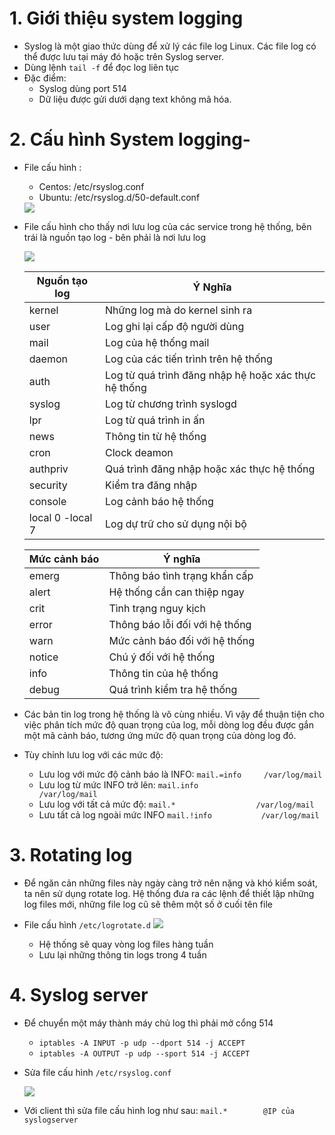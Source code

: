 # 1. Giới thiệu system logging
- Syslog là một giao thức dùng để xử lý các file log Linux. Các file log có thể được lưu tại máy đó hoặc trên Syslog server.
- Dùng lệnh `tail -f` để đọc log liên tục
- Đặc điểm:
  - Syslog dùng port 514
  - Dữ liệu được gửi dưới dạng text không mã hóa.
  
# 2. Cấu hình System logging-
- File cấu hình :
  - Centos: /etc/rsyslog.conf
  - Ubuntu: /etc/rsyslog.d/50-default.conf
  
   <img src="https://i.imgur.com/h4se6v4.png">

- File cấu hình cho thấy nơi lưu log của các service trong hệ thống, bên trái là nguồn tạo log - bên phải là nơi lưu log
   
   <img src="https://i.imgur.com/5chBLWw.png">
   
  |Nguồn tạo log| Ý Nghĩa|
  |-|-|
  |kernel|	Những log mà do kernel sinh ra|
  |user|	Log ghi lại cấp độ người dùng|
  |mail|	Log của hệ thống mail|
  |daemon|	Log của các tiến trình trên hệ thống|
  |auth|	Log từ quá trình đăng nhập hệ hoặc xác thực hệ thống|
  |syslog|	Log từ chương trình syslogd|
  |lpr|	Log từ quá trình in ấn|
  |news|	Thông tin từ hệ thống|
  |cron|	Clock deamon|
  |authpriv|	Quá trình đăng nhập hoặc xác thực hệ thống|
  |security|	Kiểm tra đăng nhập|
  |console|	Log cảnh báo hệ thống|
  |local 0 -local 7|	Log dự trữ cho sử dụng nội bộ|

  |Mức cảnh báo| Ý nghĩa|
  |-|-|
  |emerg|	Thông báo tình trạng khẩn cấp|
  |alert|	Hệ thống cần can thiệp ngay|
  |crit|	Tình trạng nguy kịch|
  |error|	Thông báo lỗi đối với hệ thống|
  |warn|	Mức cảnh báo đối với hệ thống|
  |notice|	Chú ý đối với hệ thống|
  |info|	Thông tin của hệ thống|
  |debug|	Quá trình kiểm tra hệ thống|

- Các bản tin log trong hệ thống là vô cùng nhiều. Vì vậy để thuận tiện cho việc phân tích mức độ quan trọng của log, mỗi dòng log đều được gắn một mã cảnh báo, tương ứng mức độ quan trọng của dòng log đó.

- Tùy chỉnh lưu log với các mức độ: 
  - Lưu log với mức độ cảnh báo là INFO: `mail.=info     /var/log/mail`
  - Lưu log từ mức INFO trở lên: `mail.info							/var/log/mail`
  - Lưu log với tất cả mức độ: `mail.*                  /var/log/mail`
  - Lưu tất cả log ngoài mức INFO `mail.!info           /var/log/mail`
  
# 3. Rotating log
- Để ngăn cản những files này ngày càng trở nên nặng và khó kiểm soát, ta nên sử dụng rotate log. Hệ thống đưa ra các lệnh để thiết lập những log files mới, những file log cũ sẽ thêm một số ở cuối tên file
- File cấu hình `/etc/logrotate.d`
   <img src="https://i.imgur.com/nFsjUjS.png">
   
   - Hệ thống sẽ quay vòng log files hàng tuần
   - Lưu lại những thông tin logs trong 4 tuần
   
# 4. Syslog server
- Để chuyển một máy thành máy chủ log thì phải mở cổng 514
  - `iptables -A INPUT -p udp --dport 514 -j ACCEPT`
  - `iptables -A OUTPUT -p udp --sport 514 -j ACCEPT`
  
- Sửa file cấu hình `/etc/rsyslog.conf`

   <img src="https://i.imgur.com/478zHOH.png">
   
- Với client thì sửa file cấu hình log như sau:
   `mail.*        @IP của syslogserver`
   
  
  

 


